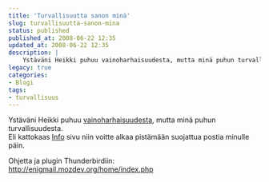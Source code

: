 ```yaml
---
title: 'Turvallisuutta sanon minä'
slug: turvallisuutta-sanon-mina
status: published
published_at: 2008-06-22 12:35
updated_at: 2008-06-22 12:35
description: |
    Ystäväni Heikki puhuu vainoharhaisuudesta, mutta minä puhun turvallisuudesta. Eli kattokaas Info sivu niin voitte alkaa pistämään suojattua postia minulle päin. Ohjetta ja plugin Thunderbirdiin: http://enigmail.mozdev.org/home/index.php
legacy: true
categories:
- Blogi
tags:
- turvallisuus
---
```


<p>Ystäväni Heikki puhuu <a href="http://heikkiruhanen.com/2008/06/21/vainoharhaisuutta/" target="_blank">vainoharhaisuudesta</a>, mutta minä puhun turvallisuudesta.<br />
Eli kattokaas <a href="https://markokaartinen.net/info/">Info</a> sivu niin voitte alkaa pistämään suojattua postia minulle päin.</p>
<p>Ohjetta ja plugin Thunderbirdiin: <a href="http://enigmail.mozdev.org/home/index.php" target="_blank">http://enigmail.mozdev.org/home/index.php</a></p>